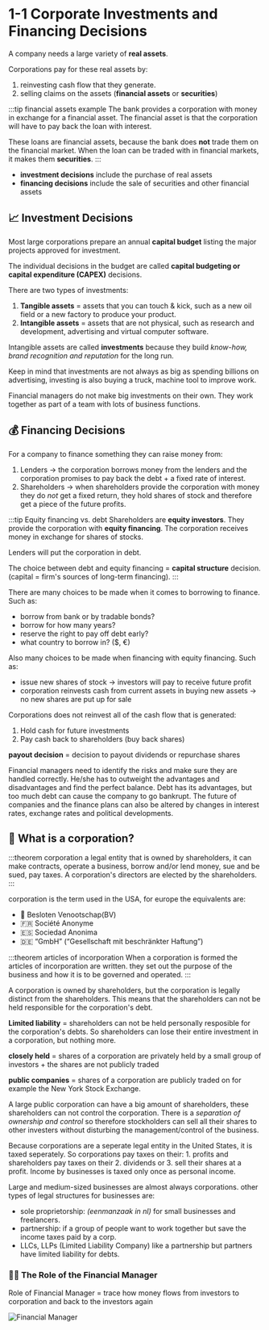 # 1-1 Corporate Investments and Financing Decisions

A company needs a large variety of **real assets**.

Corporations pay for these real assets by:
1. reinvesting cash flow that they generate.
2. selling claims on the assets (**financial assets** or **securities**)

:::tip financial assets example
The bank provides a corporation with money in exchange for a financial asset. The financial asset is that the corporation will have to pay back the loan with interest.

These loans are financial assets, because the bank does **not** trade them on the financial market. When the loan can be traded with in financial markets, it makes them **securities**.
:::

* **investment decisions** include the purchase of real assets
* **financing decisions** include the sale of securities and other financial assets

## 📈 Investment Decisions
Most large corporations prepare an annual **capital budget** listing the major projects approved for investment.

The individual decisions in the budget are called **capital budgeting or capital expenditure (CAPEX)** decisions.

There are two types of investments:
1. **Tangible assets** = assets that you can touch & kick, such as a new oil field or a new factory to produce your product.
2. **Intangible assets** = assets that are not physical, such as research and development, advertising and virtual computer software.

Intangible assets are called **investments** because they build *know-how, brand recognition and reputation* for the long run.

Keep in mind that investments are not always as big as spending billions on advertising, investing is also buying a truck, machine tool to improve work.

Financial managers do not make big investments on their own. They work together as part of a team with lots of business functions.

## 💰 Financing Decisions
For a company to finance something they can raise money from:
1. Lenders -> the corporation borrows money from the lenders and the corporation promises to pay back the debt + a fixed rate of interest.
2. Shareholders -> when shareholders provide the corporation with money they do *not* get a fixed return, they hold shares of stock and therefore get a piece of the future profits.

:::tip Equity financing vs. debt
Shareholders are **equity investors**. They provide the corporation with **equity financing**. The corporation receives money in exchange for shares of stocks. 

Lenders will put the corporation in debt.

The choice between debt and equity financing = **capital structure** decision.
(capital = firm's sources of long-term financing).
:::

There are many choices to be made when it comes to borrowing to finance. Such as: 
* borrow from bank or by tradable bonds?
* borrow for how many years?
* reserve the right to pay off debt early?
* what country to borrow in? ($, €)

Also many choices to be made when financing with equity financing. Such as:
* issue new shares of stock -> investors will pay to receive future profit
* corporation reinvests cash from current assets in buying new assets -> no new shares are put up for sale

Corporations does not reinvest all of the cash flow that is generated:
1. Hold cash for future investments
2. Pay cash back to shareholders (buy back shares)

**payout decision** = decision to payout dividends or repurchase shares

Financial managers need to identify the risks and make sure they are handled correctly. He/she has to outweight the advantages and disadvantages and find the perfect balance. Debt has its advantages, but too much debt can cause the company to go bankrupt. The future of companies and the finance plans can also be altered by changes in interest rates, exchange rates and political developments.

## 🏢 What is a corporation?
:::theorem corporation
a legal entity that is owned by shareholders, it can make contracts, operate a business, borrow and/or lend money, sue and be sued, pay taxes. A corporation's directors are elected by the shareholders.
:::

corporation is the term used in the USA,
for europe the equivalents are:
+ :tulip: Besloten Venootschap(BV)
+ :fr: Société Anonyme
+ :es: Sociedad Anonima
+ :de: “GmbH” (“Gesellschaft mit beschränkter Haftung”)

:::theorem articles of incorporation
When a corporation is formed the articles of incorporation are written.
they set out the purpose of the business and how it is to be governed and operated.
:::

A corporation is owned by shareholders, but the corporation is legally distinct from the shareholders. This means that the shareholders can not be held responsible for the corporation's debt.

**Limited liability** = shareholders can not be held personally resposible for the corporation's debts. So shareholders can lose their entire investment in a corporation, but nothing more.

**closely held** = shares of a corporation are privately held by a small group of investors + the shares are not publicly traded

**public companies** = shares of a corporation are publicly traded on for example the New York Stock Exchange.

A large public corporation can have a big amount of shareholders, these shareholders can not control the corporation. There is a *separation of ownership and control* so therefore stockholders can sell all their shares to other investers without disturbing the management/control of the business.

Because corporations are a seperate legal entity in the United States, it is taxed seperately. So corporations pay taxes on their: 1. profits and shareholders pay taxes on their 2. dividends or 3. sell their shares at a profit. Income by businesses is taxed only once as personal income.

Large and medium-sized businesses are almost always corporations.
other types of legal structures for businesses are:
+ sole proprietorship: *(eenmanzaak in nl)* for small businesses and freelancers.
+ partnership: if a group of people want to work together but save the income taxes paid by a corp.
+ LLCs, LLPs (Limited Liability Company) like a partnership but partners have limited liability for debts. 

### 👨‍💼 The Role of the Financial Manager
Role of Financial Manager = trace how money flows from investors to corporation and back to the investors again

![Financial Manager](../img/fmanager.png)
